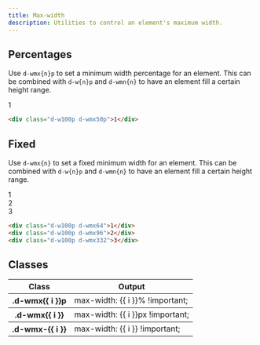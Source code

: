 ```yaml
---
title: Max-width
description: Utilities to control an element's maximum width.
---
```


## Percentages

Use `d-wmx{n}p` to set a minimum width percentage for an element. This can be combined with `d-w{n}p` and `d-wmn{n}` to have an element fill a certain height range.

<code-well-header class="d-d-flex d-jc-center d-p24 d-bgc-purple-100 d-bgo50 d-w100p d-flow16" custom>
  <div class="d-fl-center d-py16 d-px8 d-w100p d-wmx50p d-bgc-purple-300 d-bar4 d-fs-300 d-fw-bold d-ta-center">1</div>
</code-well-header>

```html
<div class="d-w100p d-wmx50p">1</div>
```

## Fixed

Use `d-wmx{n}` to set a fixed minimum width for an element. This can be combined with `d-w{n}p` and `d-wmn{n}` to have an element fill a certain height range.

<code-well-header class="d-d-flex d-jc-center d-p24 d-bgc-magenta-100 d-bgo50 d-w100p d-flow16 d-of-y-scroll" custom>
  <div class="d-fl-center d-py16 d-px8 d-w100p d-h64 d-wmx64 d-bgc-magenta-100 d-bar4 d-fs-300 d-fw-bold d-ta-center">1</div>
  <div class="d-fl-center d-py16 d-px8 d-w100p d-h64 d-wmx96 d-bgc-magenta-100 d-bar4 d-fs-300 d-fw-bold d-ta-center">2</div>
  <div class="d-fl-center d-py16 d-px8 d-w100p d-h64 d-wmx332 d-bgc-magenta-100 d-bar4 d-fs-300 d-fw-bold d-ta-center">3</div>
</code-well-header>

```html
<div class="d-w100p d-wmx64">1</div>
<div class="d-w100p d-wmx96">2</div>
<div class="d-w100p d-wmx332">3</div>
```

<script setup>
  import { percentage, fixed, other } from '@data/width-height.json';
</script>

## Classes

<div class="d-h464 d-of-y-scroll d-bb d-bc-black-200">
  <table class="d-table dialtone-doc-table">
    <thead>
      <tr>
        <th scope="col" class="d-w30p">Class</th>
        <th scope="col">Output</th>
      </tr>
    </thead>
    <tbody>
      <tr v-for="i in percentage">
        <th scope="row" class="d-code--sm d-fc-purple-400">.d-wmx{{ i }}p</th>
        <td class="d-code--sm">max-width: {{ i }}% !important;</td>
      </tr>
    </tbody>
    <tbody>
      <tr v-for="i in fixed">
        <th scope="row" class="d-code--sm d-fc-purple-400">.d-wmx{{ i }}</th>
        <td class="d-code--sm">max-width: {{ i }}px !important;</td>
      </tr>
    </tbody>
    <tbody>
      <tr v-for="i in other">
        <th scope="row" class="d-code--sm d-fc-purple-400">.d-wmx-{{ i }}</th>
        <td class="d-code--sm">max-width: {{ i }} !important;</td>
      </tr>
    </tbody>
  </table>
</div>

